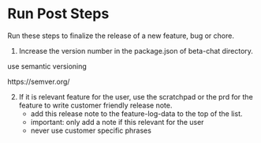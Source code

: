 # Run Post Steps

Run these steps to finalize the release of a new feature, bug or chore.

1. Increase the version number in the package.json of beta-chat directory.

use semantic versioning

<link>
https://semver.org/
</link>

2. If it is relevant feature for the user, use the scratchpad or the prd for the feature to write customer friendly release note.
   - add this release note to the feature-log-data to the top of the list.
   - important: only add a note if this relevant for the user
   - never use customer specific phrases
